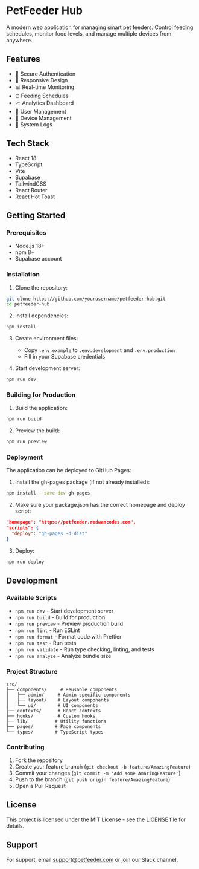 # PetFeeder Hub

A modern web application for managing smart pet feeders. Control feeding schedules, monitor food levels, and manage multiple devices from anywhere.

## Features

- 🔐 Secure Authentication
- 📱 Responsive Design
- 📊 Real-time Monitoring
- ⏰ Feeding Schedules
- 📈 Analytics Dashboard
- 👥 User Management
- 🤖 Device Management
- 📝 System Logs

## Tech Stack

- React 18
- TypeScript
- Vite
- Supabase
- TailwindCSS
- React Router
- React Hot Toast

## Getting Started

### Prerequisites

- Node.js 18+
- npm 8+
- Supabase account

### Installation

1. Clone the repository:
```bash
git clone https://github.com/yourusername/petfeeder-hub.git
cd petfeeder-hub
```

2. Install dependencies:
```bash
npm install
```

3. Create environment files:
   - Copy `.env.example` to `.env.development` and `.env.production`
   - Fill in your Supabase credentials

4. Start development server:
```bash
npm run dev
```

### Building for Production

1. Build the application:
```bash
npm run build
```

2. Preview the build:
```bash
npm run preview
```

### Deployment

The application can be deployed to GitHub Pages:

1. Install the gh-pages package (if not already installed):
```bash
npm install --save-dev gh-pages
```

2. Make sure your package.json has the correct homepage and deploy script:
```json
"homepage": "https://petfeeder.redwancodes.com",
"scripts": {
  "deploy": "gh-pages -d dist"
}
```

3. Deploy:
```bash
npm run deploy
```

## Development

### Available Scripts

- `npm run dev` - Start development server
- `npm run build` - Build for production
- `npm run preview` - Preview production build
- `npm run lint` - Run ESLint
- `npm run format` - Format code with Prettier
- `npm run test` - Run tests
- `npm run validate` - Run type checking, linting, and tests
- `npm run analyze` - Analyze bundle size

### Project Structure

```
src/
├── components/     # Reusable components
│   ├── admin/     # Admin-specific components
│   ├── layout/    # Layout components
│   └── ui/        # UI components
├── contexts/      # React contexts
├── hooks/         # Custom hooks
├── lib/          # Utility functions
├── pages/        # Page components
└── types/        # TypeScript types
```

### Contributing

1. Fork the repository
2. Create your feature branch (`git checkout -b feature/AmazingFeature`)
3. Commit your changes (`git commit -m 'Add some AmazingFeature'`)
4. Push to the branch (`git push origin feature/AmazingFeature`)
5. Open a Pull Request

## License

This project is licensed under the MIT License - see the [LICENSE](LICENSE) file for details.

## Support

For support, email support@petfeeder.com or join our Slack channel.
